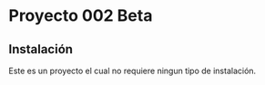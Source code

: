 # Proyecto 002 Beta

## Instalación
Este es un proyecto el cual no requiere ningun tipo de instalación.




